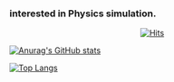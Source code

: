 ### interested in Physics simulation.   

<div align=center>
  
[![Hits](https://hits.seeyoufarm.com/api/count/incr/badge.svg?url=https%3A%2F%2Fgithub.com%2FLEE-JAE-HYUN179&count_bg=%2379C83D&title_bg=%23555555&icon=riseup.svg&icon_color=%23E7E7E7&title=hits&edge_flat=false)](https://hits.seeyoufarm.com)
  
</div>

[![Anurag's GitHub stats](https://github-readme-stats.vercel.app/api?username=LEE-JAE-HYUN179)](https://github.com/anuraghazra/github-readme-stats)

[![Top Langs](https://github-readme-stats.vercel.app/api/top-langs/?username=LEE-JAE-HYUN179)](https://github.com/anuraghazra/github-readme-stats)

<!--
**LEE-JAE-HYUN179/LEE-JAE-HYUN179** is a ✨ _special_ ✨ repository because its `README.md` (this file) appears on your GitHub profile.

Here are some ideas to get you started:

- 🔭 I’m currently working on ...
- 🌱 I’m currently learning ...
- 👯 I’m looking to collaborate on ...
- 🤔 I’m looking for help with ...
- 💬 Ask me about ...
- 📫 How to reach me: ...
- 😄 Pronouns: ...
- ⚡ Fun fact: ...
-->

